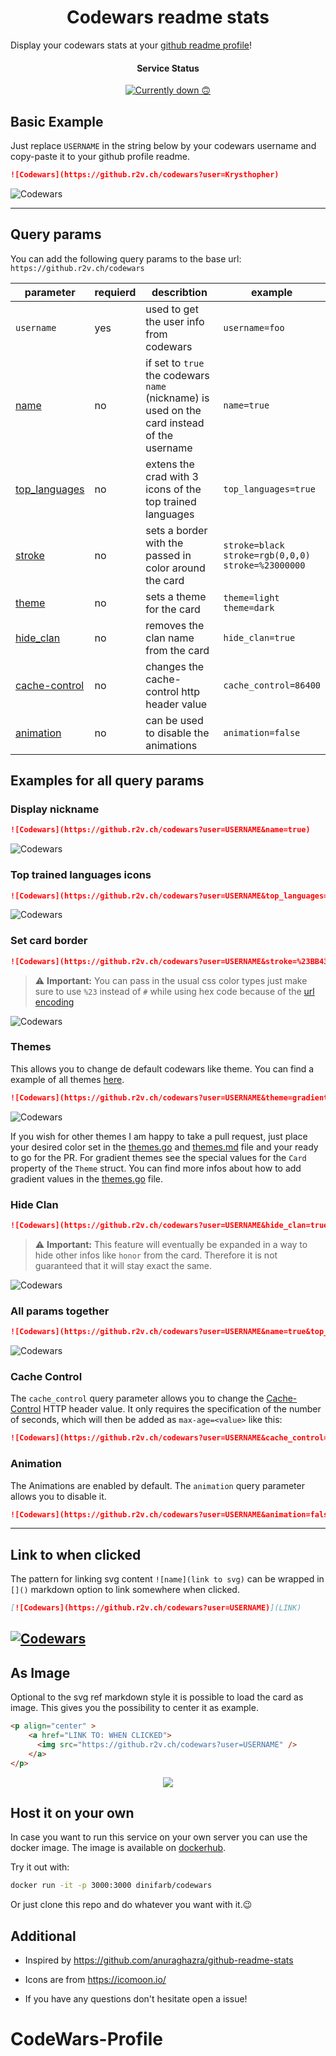 <h1 align="center">Codewars readme stats</h1>

Display your codewars stats at your [github readme profile](https://docs.github.com/en/account-and-profile/setting-up-and-managing-your-github-profile/customizing-your-profile/managing-your-profile-readme)!

<h4 align="center">Service Status </h4>   
<p align="center">
   <a href="https://github.r2v.ch/"> 
      <img src="https://github.r2v.ch/health"/ alt="Currently down 🙃">
    </a>
</p>


## Basic Example

Just replace `USERNAME` in the string below by your codewars username and copy-paste it to your github profile readme.
```md
![Codewars](https://github.r2v.ch/codewars?user=Krysthopher)
```

![Codewars](https://github.r2v.ch/codewars?user=dinifarb)

---
## Query params

You can add the following query params to the base url: `https://github.r2v.ch/codewars`

|parameter|requierd|describtion|example|
|-----|-----|-----|-----|
| `username` | yes |used to get the user info from codewars|`username=foo`| 
| [name](https://github.com/dinifarb/codewars_readme_stats#Display-nickname)|no|if set to `true` the codewars `name` (nickname) is used on the card instead of the username |`name=true` |
| [top_languages](https://github.com/dinifarb/codewars_readme_stats#Top-trained-languages-icons) |no|extens the crad with 3 icons of the top trained languages |`top_languages=true`|
| [stroke](https://github.com/dinifarb/codewars_readme_stats#Set-card-border) |no|sets a border with the passed in color around the card |`stroke=black`<br>`stroke=rgb(0,0,0)`<br> `stroke=%23000000`|
| [theme](https://github.com/dinifarb/codewars_readme_stats#Themes) |no| sets a theme for the card |`theme=light`<br>`theme=dark`|
| [hide_clan](https://github.com/dinifarb/codewars_readme_stats#hide-clan) |no| removes the clan name from the card |`hide_clan=true`|
| [cache-control](https://github.com/dinifarb/codewars_readme_stats#cache-control) |no| changes the cache-control http header value |`cache_control=86400`|
| [animation](https://github.com/dinifarb/codewars_readme_stats#cache-control) |no| can be used to disable the animations |`animation=false`|

## Examples for all query params

### Display nickname

```md
![Codewars](https://github.r2v.ch/codewars?user=USERNAME&name=true)
```

![Codewars](https://github.r2v.ch/codewars?user=dinifarb&name=true&cache_control=86400)

### Top trained languages icons

```md
![Codewars](https://github.r2v.ch/codewars?user=USERNAME&top_languages=true)
```

![Codewars](https://github.r2v.ch/codewars?user=dinifarb&top_languages=true&cache_control=86400)

### Set card border

```md
![Codewars](https://github.r2v.ch/codewars?user=USERNAME&stroke=%23BB432C)
```
> :warning: **Important:** 
> You can pass in the usual css color types just make sure to use `%23` instead of `#` while using hex code because of the [url encoding](https://www.w3schools.com/tags/ref_urlencode.asp)

![Codewars](https://github.r2v.ch/codewars?user=dinifarb&stroke=%23BB432C&cache_control=86400)

### Themes
This allows you to change de default codewars like theme. You can find a example of all themes [here](https://github.com/dinifarb/codewars_readme_stats/blob/master/codewars/themes.md). 

```md
![Codewars](https://github.r2v.ch/codewars?user=USERNAME&theme=gradient)
```
![Codewars](https://github.r2v.ch/codewars?user=dinifarb&theme=gradient&cache_control=86400)

If you wish for other themes I am happy to take a pull request, just place your desired color set in the [themes.go](https://github.com/dinifarb/codewars_readme_stats/blob/master/codewars/themes.go) and [themes.md](https://github.com/dinifarb/codewars_readme_stats/blob/master/codewars/themes.md) file and your ready to go for the PR. For gradient themes see the special values for the `Card` property of the `Theme` struct. You can find more infos about how to add gradient values in the [themes.go](https://github.com/dinifarb/codewars_readme_stats/blob/master/codewars/themes.go) file.

### Hide Clan

```md
![Codewars](https://github.r2v.ch/codewars?user=USERNAME&hide_clan=true)
```
> :warning: **Important:** 
> This feature will eventually be expanded in a way to hide other infos like `honor` from the card. Therefore it is not guaranteed that it will stay exact the same.

![Codewars](https://github.r2v.ch/codewars?user=dinifarb&hide_clan=true&cache_control=86400)

### All params together

```md
![Codewars](https://github.r2v.ch/codewars?user=USERNAME&name=true&top_languages=true&stroke=%23b362ff&theme=purple_dark)
```

![Codewars](https://github.r2v.ch/codewars?user=dinifarb&name=true&top_languages=true&stroke=%23b362ff&theme=purple_dark&cache_control=86400)

### Cache Control
The `cache_control` query parameter allows you to change the [Cache-Control](https://developer.mozilla.org/en-US/docs/Web/HTTP/Headers/Cache-Control?retiredLocale=de) HTTP header value. It only requires the specification of the number of seconds, which will then be added as `max-age=<value>` like this:

```md
![Codewars](https://github.r2v.ch/codewars?user=USERNAME&cache_control=86400)
```

### Animation
The Animations are enabled by default. The 
 `animation` query parameter allows you to disable it.

```md
![Codewars](https://github.r2v.ch/codewars?user=USERNAME&animation=false)
```

----
## Link to when clicked
The pattern for linking svg content `![name](link to svg)` can be wrapped in `[]()` markdown option to link somewhere when clicked.

```md
[![Codewars](https://github.r2v.ch/codewars?user=USERNAME)](LINK)
```

[![Codewars](https://github.r2v.ch/codewars?user=dinifarb&name=true&cache_control=86400)](https://www.youtube.com/watch?v=dQw4w9WgXcQ)
----

## As Image
Optional to the svg ref markdown style it is possible to load the card as image. This gives you the possibility to center it as example.

```html
<p align="center" >
    <a href="LINK TO: WHEN CLICKED">
      <img src="https://github.r2v.ch/codewars?user=USERNAME" />
    </a>
</p>
```
<p align="center" >
    <a href="LINK TO: WHEN CLICKED">
      <img src="https://github.r2v.ch/codewars?user=dinifarb&cache_control=86400" />
    </a>
</p>


## Host it on your own
In case you want to run this service on your own server you can use the docker image. The image is available on [dockerhub](https://hub.docker.com/r/dinifarb/codewars).

Try it out with:

```bash
docker run -it -p 3000:3000 dinifarb/codewars
``` 

Or just clone this repo and do whatever you want with it.😉

## Additional

- Inspired by https://github.com/anuraghazra/github-readme-stats

- Icons are from https://icomoon.io/

- If you have any questions don't hesitate open a issue!
# CodeWars-Profile
